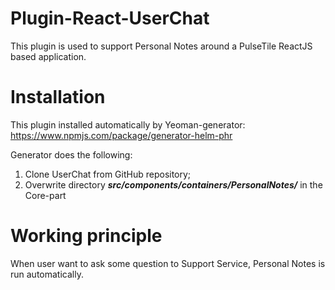 # Plugin-React-UserChat

This plugin is used to support Personal Notes around a PulseTile ReactJS based application.

# Installation

This plugin installed automatically by Yeoman-generator: https://www.npmjs.com/package/generator-helm-phr

Generator does the following:
1) Clone UserChat from GitHub repository;
2) Overwrite directory **_src/components/containers/PersonalNotes/_** in the Core-part

# Working principle

When user want to ask some question to Support Service, Personal Notes is run automatically.


